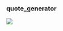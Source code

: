 ### quote_generator
<div style="width=400px; height=400px">
  <img src="https://media.giphy.com/media/wjQyNZYWde0v7CFpur/giphy.gif" />
</div>

